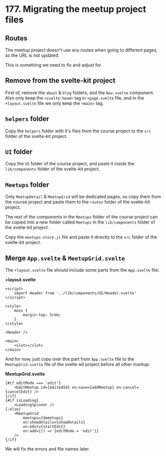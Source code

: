 # 177. Migrating the meetup project files

## Routes

The meetup project doesn't use any routes when going to different pages, so the URL is not updated.

This is something we need to fix and adjust for.

## Remove from the svelte-kit project

First of, remove the `about` & `blog` folders, and the `Nav.svelte` component.
Also only keep the `<svelte:head>` tag in `+page.svelte` file, and in the `+layout.svelte` file we only keep the `<main>` tag.

## `helpers` folder

Copy the `helpers` folder with it's files from the course project to the `src` folder of the svelte-kit project.

## `UI` folder

Copy the `UI` folder of the course project, and paste it inside the `lib/components` folder of the svelte-kit project.

## `Meetups` folder

Only `MeetupDetail` & `MeetupGrid` will be dedicated pages, so copy them from the course project and paste them to the `routes` folder of the svelte-kit project.

The rest of the components in the `Meetups` folder of the course project can be copied into a new folder called `Meetups` in the `lib/components` folder of the svelte-kit project.

Copy the `meetups-store.js` file and paste it directly to the `src` folder of the svelte-kit project.

## Merge `App.svelte` & `MeetupGrid.svelte`

The `+layout.svelte` file should include some parts from the `App.svelte` file:

**+layout.svelte**
```svelte
<script>
	import Header from '../lib/components/UI/Header.svelte'
</script>

<style>
	main {
        margin-top: 5rem;
    }
</style>

<Header />

<main>
	<slot></slot>
</main>
```

And for now, just copy over this part from `App.svelte` file to the `MeetupGrid.svelte` file of the svelte-kit project before all other markup:

**MeetupGrid.svelte**
```svelte
{#if editMode === 'edit'}
    <EditMeetup id={editedId} on:save={addMeetup} on:cancel={cancelEdit} />
{/if}
{#if isLoading}
    <LoadingSpinner />
{:else}
    <MeetupGrid
        meetups={$meetups}
        on:showdetails={showDetails}
        on:edit={startEdit}
        on:add={() => {editMode = 'edit'}}
    />
{/if}
```

We will fix the errors and file names later.
